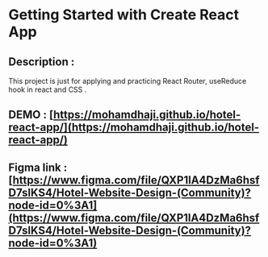 # Getting Started with Create React App

## Description : 
This project is just for applying and practicing React Router, useReduce hook in react and CSS .

## DEMO : [https://mohamdhaji.github.io/hotel-react-app/](https://mohamdhaji.github.io/hotel-react-app/)

## Figma link : [https://www.figma.com/file/QXP1lA4DzMa6hsfD7slKS4/Hotel-Website-Design-(Community)?node-id=0%3A1](https://www.figma.com/file/QXP1lA4DzMa6hsfD7slKS4/Hotel-Website-Design-(Community)?node-id=0%3A1)

